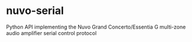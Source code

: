 # nuvo-serial
Python API implementing the Nuvo Grand Concerto/Essentia G multi-zone audio amplifier serial control protocol
